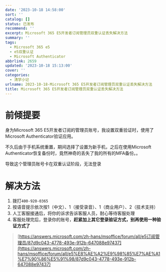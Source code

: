```yaml
---
date: '2023-10-18 14:58:00'
sort: ''
catalog: []
status: 已发布
recommend: ''
excerpt: Microsoft 365 E5开发者订阅管理员双重认证丢失解决方法
summary: ''
tags:
  - Microsoft 365 e5
  - e5双重认证
  - Microsoft Authenticator
abbrlink: 2659
updated: '2023-10-18 15:13:00'
cover: ''
categories:
  - 清学小记
urlname: 2023-10-18-Microsoft 365 E5开发者订阅管理员双重认证丢失解决方法
title: Microsoft 365 E5开发者订阅管理员双重认证丢失解决方法
---
```


# 前倾提要


身为Microsoft 365 E5开发者订阅的管理员账号，我设置双重验证时，使用了Microsoft Authenticator验证应用。


不久后由于手机系统重置，期间选择了设置为新手机，之后在使用Microsoft Authenticator恢复备份时，竟然神奇的丢失了我的所有的MFA备份。。


导致这个管理员账号卡在双重认证阶段，无法登录


# 解决方法

1. 拨打`400-920-0365`
2. 按语音提示依次按1（中文）、1（接受录音）、1（商业用户）、2（技术支持）
3. 人工客服接通后，将你的诉求告诉客服人员，耐心等待客服处理
4. 客服处理完后，登录你的账号，**赶紧加上其它登录验证方式，别再使用一种验证方式了**

> [https://answers.microsoft.com/zh-hans/msoffice/forum/all/e5订阅管理员/87d9c043-4778-493e-912b-647088e97437](https://answers.microsoft.com/zh-hans/msoffice/forum/all/e5%E8%AE%A2%E9%98%85%E7%AE%A1%E7%90%86%E5%91%98/87d9c043-4778-493e-912b-647088e97437)

